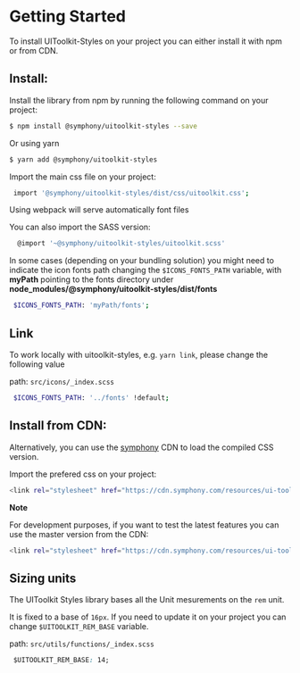 # Getting Started
To install UIToolkit-Styles on your project you can either install it with npm or from CDN.


## Install:

Install the library from npm by running the following command on your project:

```bash
$ npm install @symphony/uitoolkit-styles --save
```

Or using yarn

```bash
$ yarn add @symphony/uitoolkit-styles
```

Import the main css file on your project:

```bash
 import '@symphony/uitoolkit-styles/dist/css/uitoolkit.css';
```
Using webpack will serve automatically font files

You can also import the SASS version:

```bash
  @import '~@symphony/uitoolkit-styles/uitoolkit.scss'
```

In some cases (depending on your bundling solution) you might need to indicate the icon fonts path changing  the `$ICONS_FONTS_PATH` variable, with **myPath** pointing to the fonts directory under **node_modules/@symphony/uitoolkit-styles/dist/fonts**

```bash
 $ICONS_FONTS_PATH: 'myPath/fonts';
```

## Link

To work locally with uitoolkit-styles, e.g. `yarn link`, please change the following value

path: `src/icons/_index.scss`
```bash
 $ICONS_FONTS_PATH: '../fonts' !default; 
```

## Install from **CDN**:

Alternatively, you can use the [symphony](https://cdn.symphony.com/resources/ui-toolkit/master/css/uitoolkit.css) CDN to load the compiled CSS version. 

Import the prefered css on your project:
```bash
<link rel="stylesheet" href="https://cdn.symphony.com/resources/ui-toolkit/v1.0.10/css/uitoolkit.css">
```

**Note**

 For development purposes, if you want to test the latest features you can use the master version from the CDN:

```bash
<link rel="stylesheet" href="https://cdn.symphony.com/resources/ui-toolkit/master/css/uitoolkit.css">
```
## Sizing units

The UIToolkit Styles library bases all the Unit mesurements on the `rem` unit. 

It is fixed to a base of `16px`. If you need to update it on your  project you can change `$UITOOLKIT_REM_BASE` variable. 

path: `src/utils/functions/_index.scss`

```css
 $UITOOLKIT_REM_BASE: 14; 
```

